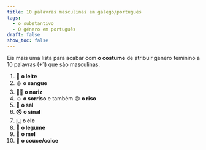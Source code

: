 ```yaml
---
title: 10 palavras masculinas em galego/português
tags:
  - o_substantivo
  - O género em português
draft: false
show_toc: false
---
```

Eis mais uma lista para acabar com **o costume** de atribuir género feminino a 10 palavras (+1) que são masculinas.

1. <e-moji>🥛</e-moji> **o leite**
2. <e-moji>🩸</e-moji> **o sangue**
3. <e-moji>👃🏼</e-moji> **o nariz**
4. <e-moji>☺️</e-moji> **o sorriso** e também <e-moji>😄</e-moji> **o riso**
5. <e-moji>🧂</e-moji> **o sal**
6. <e-moji>🚭</e-moji> **o sinal**
7. <e-moji>🇱</e-moji> **o ele**
8. <e-moji>🫛</e-moji> **o legume**
9. <e-moji>🍯</e-moji> **o mel**
10. <e-moji>🫏</e-moji> **o couce/coice**
